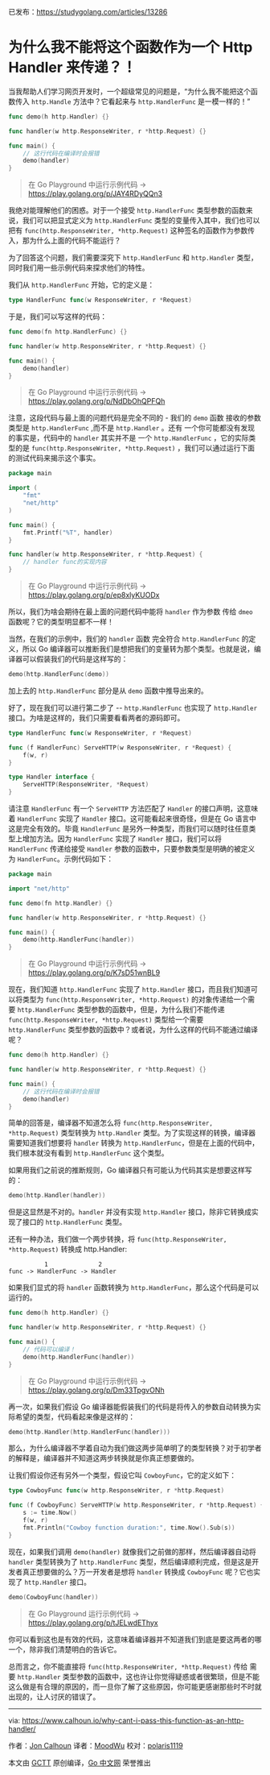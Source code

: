 已发布：https://studygolang.com/articles/13286

# 为什么我不能将这个函数作为一个 Http Handler 来传递？！

当我帮助人们学习网页开发时，一个超级常见的问题是，“为什么我不能把这个函数传入 `http.Handle` 方法中？它看起来与 `http.HandlerFunc` 是一模一样的！”

```go
func demo(h http.Handler) {}

func handler(w http.ResponseWriter, r *http.Request) {}

func main() {
	// 这行代码在编译时会报错
	demo(handler)
}
```
> 在 Go Playground 中运行示例代码 → https://play.golang.org/p/JAY4RDyQQn3

我绝对能理解他们的困惑。对于一个接受 `http.HandlerFunc` 类型参数的函数来说，我们可以把显式定义为 `http.HandlerFunc`  类型的变量传入其中，我们也可以把有 `func(http.ResponseWriter, *http.Request)`  这种签名的函数作为参数传入，那为什么上面的代码不能运行？

为了回答这个问题，我们需要深究下 `http.HandlerFunc` 和 `http.Handler`  类型，同时我们用一些示例代码来探求他们的特性。

我们从 `http.HandlerFunc` 开始，它的定义是：
```go
type HandlerFunc func(w ResponseWriter, r *Request)
```
于是，我们可以写这样的代码：
```go
func demo(fn http.HandlerFunc) {}

func handler(w http.ResponseWriter, r *http.Request) {}

func main() {
	demo(handler)
}
```
> 在 Go Playground 中运行示例代码 → https://play.golang.org/p/NdDbOhQPFQh

注意，这段代码与最上面的问题代码是完全不同的 - 我们的 `demo` 函数 接收的参数类型是  `http.HandlerFunc` ,而不是 `http.Handler` 。还有 一个你可能都没有发现的事实是，代码中的 `handler` 其实并不是 一个  `http.HandlerFunc` ，它的实际类型的是 `func(http.ResponseWriter, *http.Request)` ，我们可以通过运行下面的测试代码来揭示这个事实。

```go
package main

import (
	"fmt"
	"net/http"
)

func main() {
	fmt.Printf("%T", handler)
}

func handler(w http.ResponseWriter, r *http.Request) {
	// handler func的实现内容
}
```

> 在 Go Playground 中运行示例代码 → https://play.golang.org/p/ep8xlyKUODx

所以，我们为啥会期待在最上面的问题代码中能将 `handler` 作为参数 传给 `dmeo` 函数呢？它的类型明显都不一样！

当然，在我们的示例中，我们的 `handler` 函数 完全符合 `http.HandlerFunc`  的定义，所以 Go 编译器可以推断我们是想把我们的变量转为那个类型。也就是说，编译器可以假装我们的代码是这样写的：

```go
demo(http.HandlerFunc(demo))
```

加上去的 `http.HandlerFunc` 部分是从 `demo` 函数中推导出来的。

好了，现在我们可以进行第二步了 -- `http.HandlerFunc` 也实现了 `http.Handler` 接口。为啥是这样的，我们只需要看看两者的源码即可。

```go
type HandlerFunc func(w ResponseWriter, r *Request)

func (f HandlerFunc) ServeHTTP(w ResponseWriter, r *Request) {
	f(w, r)
}

type Handler interface {
	ServeHTTP(ResponseWriter, *Request)
}
```

请注意 `HandlerFunc` 有一个 `ServeHTTP` 方法匹配了 `Handler` 的接口声明，这意味着 `HandlerFunc` 实现了 `Handler`  接口。这可能看起来很奇怪，但是在 Go 语言中这是完全有效的。毕竟 `HandlerFunc` 是另外一种类型，而我们可以随时往任意类型上增加方法。因为 `HandlerFunc` 实现了 `Handler` 接口，我们可以将 `HandlerFunc` 传递给接受 `Handler` 参数的函数中，只要参数类型是明确的被定义为 `HandlerFunc`。示例代码如下：

```go
package main

import "net/http"

func demo(fn http.Handler) {}

func handler(w http.ResponseWriter, r *http.Request) {}

func main() {
	demo(http.HandlerFunc(handler))
}
```
> 在 Go Playground 中运行示例代码 → https://play.golang.org/p/K7sD51wnBL9

现在，我们知道 `http.HandlerFunc` 实现了 `http.Handler`  接口，而且我们知道可以将类型为 `func(http.ResponseWriter, *http.Request)` 的对象传递给一个需要 `http.HandlerFunc` 类型参数的函数中，但是，为什么我们不能传递 `func(http.ResponseWriter, *http.Request)` 类型给一个需要 `http.HandlerFunc` 类型参数的函数中？或者说，为什么这样的代码不能通过编译呢？

```go
func demo(h http.Handler) {}

func handler(w http.ResponseWriter, r *http.Request) {}

func main() {
	// 这行代码在编译时会报错
	demo(handler)
}
```

简单的回答是，编译器不知道怎么将 `func(http.ResponseWriter, *http.Request)` 类型转换为 `http.Handler` 类型。为了实现这样的转换，编译器需要知道我们想要将 `handler` 转换为 `http.HandlerFunc`，但是在上面的代码中，我们根本就没有看到 `http.HandlerFunc` 这个类型。

如果用我们之前说的推断规则，Go 编译器只有可能认为代码其实是想要这样写的：

```go
demo(http.Handler(handler))
```

但是这显然是不对的。`handler` 并没有实现 `http.Handler` 接口，除非它转换成实现了接口的 `http.HandlerFunc` 类型。

还有一种办法，我们做一个两步转换，将 `func(http.ResponseWriter, *http.Request)` 转换成 http.Handler:

```
          1              2
func -> HandlerFunc -> Handler
```

如果我们显式的将 `handler` 函数转换为 `http.HandlerFunc`，那么这个代码是可以运行的。

```go
func demo(h http.Handler) {}

func handler(w http.ResponseWriter, r *http.Request) {}

func main() {
	// 代码可以编译！
	demo(http.HandlerFunc(handler))
}
```
> 在 Go Playground 中运行示例代码 → https://play.golang.org/p/Dm33TpgvONh

再一次，如果我们假设 Go 编译器能假装我们的代码是将传入的参数自动转换为实际希望的类型，代码看起来像是这样的：

```go
demo(http.Handler(http.HandlerFunc(handler)))
```

那么，为什么编译器不学着自动为我们做这两步简单明了的类型转换？对于初学者的解释是，编译器并不知道这两步转换就是你真正想要做的。

让我们假设你还有另外一个类型，假设它叫 `CowboyFunc`，它的定义如下：

```go
type CowboyFunc func(w http.ResponseWriter, r *http.Request)

func (f CowboyFunc) ServeHTTP(w http.ResponseWriter, r *http.Request) {
	s := time.Now()
	f(w, r)
	fmt.Println("Cowboy function duration:", time.Now().Sub(s))
}
```

现在，如果我们调用 `demo(handler)` 就像我们之前做的那样，然后编译器自动将 `handler` 类型转换为了 `http.HandlerFunc` 类型，然后编译顺利完成，但是这是开发者真正想要做的么？万一开发者是想将 `handler` 转换成 `CowboyFunc` 呢？它也实现了 `http.Handler` 接口。

```go
demo(CowboyFunc(handler))
```
> 在 Go Playground 运行示例代码 → https://play.golang.org/p/tJELwdEThyx

你可以看到这也是有效的代码，这意味着编译器并不知道我们到底是要这两者的哪一个，除非我们清楚明白的告诉它。

总而言之，你不能直接将 `func(http.ResponseWriter, *http.Request)` 传给 需要 `http.Handler` 类型参数的函数中，这也许让你觉得疑惑或者很繁琐，但是不能这么做是有合理的原因的，而一旦你了解了这些原因，你可能更感谢那些时不时就出现的，让人讨厌的错误了。

---

via: https://www.calhoun.io/why-cant-i-pass-this-function-as-an-http-handler/

作者：[Jon Calhoun](https://www.calhoun.io/about)
译者：[MoodWu](https://github.com/MoodWu)
校对：[polaris1119](https://github.com/polaris1119)

本文由 [GCTT](https://github.com/studygolang/GCTT) 原创编译，[Go 中文网](https://studygolang.com/) 荣誉推出
